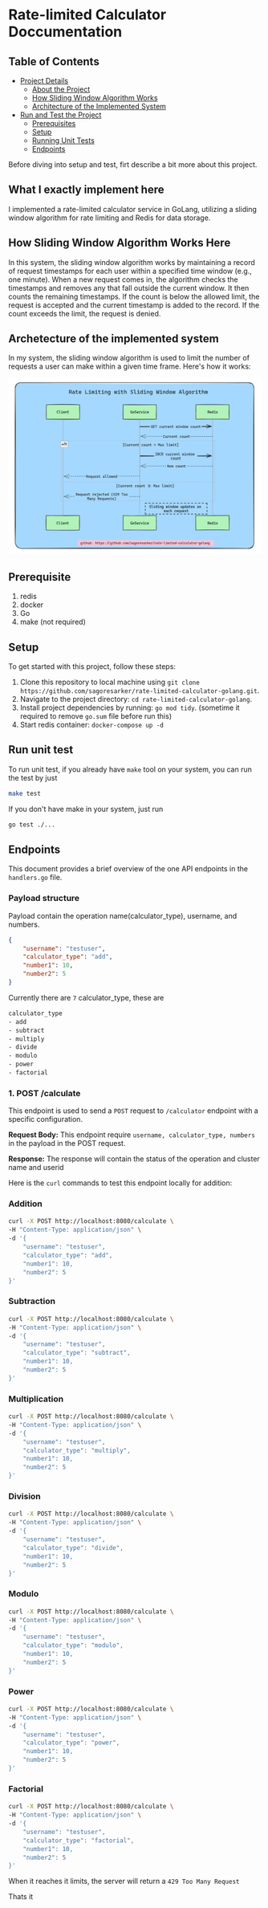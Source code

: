 # Rate-limited Calculator Doccumentation

## Table of Contents

- [Project Details](#project-details)
  - [About the Project](#about-the-project)
  - [How Sliding Window Algorithm Works](#how-sliding-window-algorithm-works)
  - [Architecture of the Implemented System](#architecture-of-the-implemented-system)
- [Run and Test the Project](#run-and-test-the-project)
  - [Prerequisites](#prerequisites)
  - [Setup](#setup)
  - [Running Unit Tests](#running-unit-tests)
  - [Endpoints](#endpoints)

Before diving into setup and test, firt describe a bit more about this project.

## What I exactly implement here
I implemented a rate-limited calculator service in GoLang, utilizing a sliding window algorithm for rate limiting and Redis for data storage.

## How Sliding Window Algorithm Works Here
In this system, the sliding window algorithm works by maintaining a record of request timestamps for each user within a specified time window (e.g., one minute). When a new request comes in, the algorithm checks the timestamps and removes any that fall outside the current window. It then counts the remaining timestamps. If the count is below the allowed limit, the request is accepted and the current timestamp is added to the record. If the count exceeds the limit, the request is denied.
## Archetecture of the implemented system
In my system, the sliding window algorithm is used to limit the number of requests a user can make within a given time frame. Here's how it works:

![Sliding Window](docs/img/ratelimiter-sliding-window-algo.png)




## Prerequisite
1. redis
2. docker
3. Go
4. make (not required)


## Setup

To get started with this project, follow these steps:

1. Clone this repository to local machine using `git clone https://github.com/sagoresarker/rate-limited-calculator-golang.git`.
2. Navigate to the project directory: `cd rate-limited-calculator-golang`.
3. Install project dependencies by running: `go mod tidy`. (sometime it required to remove ```go.sum``` file before run this)
4. Start redis container: `docker-compose up -d`

## Run unit test
To run unit test, if you already have `make` tool on your system, you can run the test by just

```bash
make test
```

If you don't have make in your system, just run
```bash
go test ./...
```

## Endpoints

This document provides a brief overview of the one API endpoints in the `handlers.go` file.

### Payload structure
Payload contain the operation name(calculator_type), username, and numbers.

```json
{
    "username": "testuser",
    "calculator_type": "add",
    "number1": 10,
    "number2": 5
}
```

Currently there are ```7``` calculator_type, these are
```bash
calculator_type
- add
- subtract
- multiply
- divide
- modulo
- power
- factorial
```

### 1. POST /calculate

This endpoint is used to send a ```POST``` request to ```/calculator``` endpoint with a specific configuration.

**Request Body:** This endpoint require ```username, calculator_type, numbers``` in the  payload in the POST request.

**Response:** The response will contain the status of the operation and cluster name and userid

Here is the `curl` commands to test this  endpoint locally for addition:

### Addition

```bash
curl -X POST http://localhost:8080/calculate \
-H "Content-Type: application/json" \
-d '{
    "username": "testuser",
    "calculator_type": "add",
    "number1": 10,
    "number2": 5
}'
```

### Subtraction

```bash
curl -X POST http://localhost:8080/calculate \
-H "Content-Type: application/json" \
-d '{
    "username": "testuser",
    "calculator_type": "subtract",
    "number1": 10,
    "number2": 5
}'
```

### Multiplication

```bash
curl -X POST http://localhost:8080/calculate \
-H "Content-Type: application/json" \
-d '{
    "username": "testuser",
    "calculator_type": "multiply",
    "number1": 10,
    "number2": 5
}'
```


### Division

```bash
curl -X POST http://localhost:8080/calculate \
-H "Content-Type: application/json" \
-d '{
    "username": "testuser",
    "calculator_type": "divide",
    "number1": 10,
    "number2": 5
}'
```

### Modulo

```bash
curl -X POST http://localhost:8080/calculate \
-H "Content-Type: application/json" \
-d '{
    "username": "testuser",
    "calculator_type": "modulo",
    "number1": 10,
    "number2": 5
}'
```

### Power

```bash
curl -X POST http://localhost:8080/calculate \
-H "Content-Type: application/json" \
-d '{
    "username": "testuser",
    "calculator_type": "power",
    "number1": 10,
    "number2": 5
}'
```

### Factorial

```bash
curl -X POST http://localhost:8080/calculate \
-H "Content-Type: application/json" \
-d '{
    "username": "testuser",
    "calculator_type": "factorial",
    "number1": 10,
    "number2": 5
}'
```


When it reaches it limits, the server will return a ```429 Too Many Request```


Thats it






